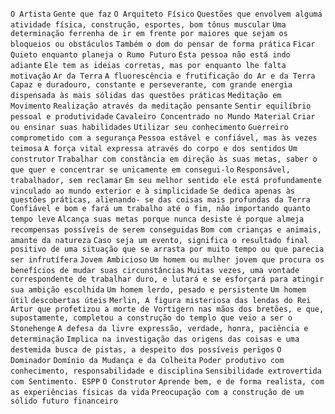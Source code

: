 `O Artista` `Gente que faz` `O Arquiteto Físico` `Questões que envolvem alguma
atividade física, construção, esportes, bom tônus muscular` `Uma determinação
ferrenha de ir em frente por maiores que sejam os bloqueios ou obstáculos`
`Também o dom do pensar de forma prática` `Ficar Quieto enquanto planeja o
Rumo Futuro` `Esta pessoa não está indo adiante` `Ele tem as ideias corretas,
mas por enquanto lhe falta motivação` `Ar da Terra` `A fluorescência e
frutificação do Ar e da Terra` `Capaz e duradouro, constante e perseverante,
com grande energia dispensada às mais sólidas das questões práticas`
`Meditação em Movimento` `Realização através da meditação pensante` `Sentir
equilíbrio pessoal e produtividade` `Cavaleiro Concentrado no Mundo Material`
`Criar ou ensinar suas habilidades` `Utilizar seu conhecimento` `Guerreiro
comprometido com a segurança` `Pessoa estável e confiável, mas às vezes
teimosa` `A força vital expressa através do corpo e dos sentidos` `Um
construtor` `Trabalhar com constância em direção às suas metas, saber o que
quer e concentrar se unicamente em consegui-lo` `Responsável, trabalhador, sem
reclamar` `Em seu melhor sentido ele está profundamente vinculado ao mundo
exterior e à simplicidade` `Se dedica apenas às questões práticas, alienando-
se das coisas mais profundas da Terra` `Confiável e bom e fará um trabalho até
o fim, não importando quanto tempo leve` `Alcança suas metas porque nunca
desiste é porque almeja recompensas possíveis de serem conseguidas` `Bom com
crianças e animais, amante da natureza` `Caso seja um evento, significa o
resultado final positivo de uma situação que se arrasta por muito tempo ou que
parecia ser infrutífera` `Jovem Ambicioso` `Um homem ou mulher jovem que
procura os benefícios de mudar suas circunstâncias` `Muitas vezes, uma vontade
correspondente de trabalhar duro, e lutará e se esforçará para atingir sua
ambição escolhida` `Um homem lerdo, pesado e persistente` `Um homem útil`
`descobertas úteis` `Merlin, A figura misteriosa das lendas do Rei Artur que
profetizou a morte de Vortigern nas mãos dos bretões, e que, supostamente,
completou a construção do templo que veio a ser o Stonehenge` `A defesa da
livre expressão, verdade, honra, paciência e determinação` `Implica na
investigação das origens das coisas e uma destemida busca de pistas, a
despeito dos possíveis perigos` `O Dominador` `Domínio da Mudança e da
Colheita` `Poder produtivo com conhecimento, responsabilidade e disciplina`
`Sensibilidade extrovertida com Sentimento. ESPP` `O Construtor` `Aprende bem,
e de forma realista, com as experiências físicas da vida` `Preocupação com a
construção de um sólido futuro financeiro`

